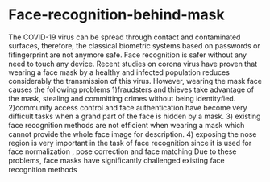 # Face-recognition-behind-mask
The COVID-19 virus can be spread through contact and contaminated surfaces, therefore, the classical biometric systems based on passwords or ﬁfingerprint are not anymore safe. Face recognition is safer without any need to touch any device. Recent studies on corona virus have proven that wearing a face mask by a healthy and infected population reduces considerably the transmission of this virus. However, wearing the mask face causes the following problems 
1)fraudsters and thieves take advantage of the mask, stealing and committing crimes without being identityﬁed. 
2)community access control and face authentication have become very difficult tasks when a grand part of the face is hidden by a mask.
3) existing face recognition methods are not efﬁcient when wearing a mask which cannot provide the whole face image for description.
4) exposing the nose region is very important in the task of face recognition since it is used for face normalization , pose correction  and face matching
Due to these problems, face masks have signiﬁcantly challenged existing face recognition methods
